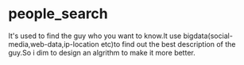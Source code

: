 # people_search
  It's used to find the guy who you want to know.It use bigdata(social-media,web-data,ip-location etc)to find out the best description of the guy.So i dim to design an algrithm to make it more better.
